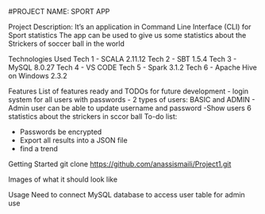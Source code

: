 ﻿#PROJECT NAME: SPORT APP

Project Description: 
It’s an application in Command Line Interface (CLI) for Sport statistics
The app can be used to give us some statistics about the Strickers of soccer ball in the world 


Technologies Used
Tech 1 - SCALA 2.11.12
Tech 2 - SBT 1.5.4
Tech 3 - MySQL 8.0.27
Tech 4 - VS CODE
Tech 5 - Spark 3.1.2
Tech 6 - Apache Hive on Windows 2.3.2


Features
List of features ready and TODOs for future development
    - login system for all users with passwords
        - 2 types of users: BASIC and ADMIN
        - Admin user can be able to update username and password
    -Show users 6 statistics about the strickers in sccor ball
To-do list:

- Passwords be encrypted
- Export all results into a JSON file
- find a trend

Getting Started
git clone https://github.com/anassismaili/Project1.git

Images of what it should look like


Usage
Need to connect MySQL database to access user table for admin use


